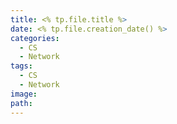 ```yaml
---
title: <% tp.file.title %>
date: <% tp.file.creation_date() %>
categories:
  - CS
  - Network
tags:
  - CS
  - Network
image: 
path:
---
```

